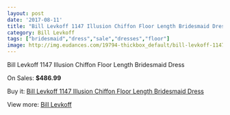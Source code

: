 ```yaml
---
layout: post
date: '2017-08-11'
title: "Bill Levkoff 1147 Illusion Chiffon Floor Length Bridesmaid Dress"
category: Bill Levkoff
tags: ["bridesmaid","dress","sale","dresses","floor"]
image: http://img.eudances.com/19794-thickbox_default/bill-levkoff-1147-illusion-chiffon-floor-length-bridesmaid-dress.jpg
---
```

Bill Levkoff 1147 Illusion Chiffon Floor Length Bridesmaid Dress

On Sales: **$486.99**
<a href="https://www.eudances.com/en/bill-levkoff/5892-bill-levkoff-1147-illusion-chiffon-floor-length-bridesmaid-dress.html"><amp-img layout="responsive" width="600" height="600" src="//img.eudances.com/19794-thickbox_default/bill-levkoff-1147-illusion-chiffon-floor-length-bridesmaid-dress.jpg" alt="Bill Levkoff 1147 Illusion Chiffon Floor Length Bridesmaid Dress 0" /></a>
<a href="https://www.eudances.com/en/bill-levkoff/5892-bill-levkoff-1147-illusion-chiffon-floor-length-bridesmaid-dress.html"><amp-img layout="responsive" width="600" height="600" src="//img.eudances.com/19795-thickbox_default/bill-levkoff-1147-illusion-chiffon-floor-length-bridesmaid-dress.jpg" alt="Bill Levkoff 1147 Illusion Chiffon Floor Length Bridesmaid Dress 1" /></a>

Buy it: [Bill Levkoff 1147 Illusion Chiffon Floor Length Bridesmaid Dress](https://www.eudances.com/en/bill-levkoff/5892-bill-levkoff-1147-illusion-chiffon-floor-length-bridesmaid-dress.html "Bill Levkoff 1147 Illusion Chiffon Floor Length Bridesmaid Dress")

View more: [Bill Levkoff](https://www.eudances.com/en/57-bill-levkoff "Bill Levkoff")